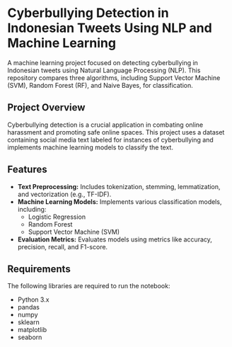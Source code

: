 # Cyberbullying Detection in Indonesian Tweets Using NLP and Machine Learning
A machine learning project focused on detecting cyberbullying in Indonesian tweets using Natural Language Processing (NLP). This repository compares three algorithms, including Support Vector Machine (SVM), Random Forest (RF), and Naive Bayes, for classification.

## Project Overview
Cyberbullying detection is a crucial application in combating online harassment and promoting safe online spaces. This project uses a dataset containing social media text labeled for instances of cyberbullying and implements machine learning models to classify the text.

## Features
- **Text Preprocessing:** Includes tokenization, stemming, lemmatization, and vectorization (e.g., TF-IDF).
- **Machine Learning Models:** Implements various classification models, including:
  - Logistic Regression
  - Random Forest
  - Support Vector Machine (SVM)
- **Evaluation Metrics:** Evaluates models using metrics like accuracy, precision, recall, and F1-score.

## Requirements
The following libraries are required to run the notebook:
- Python 3.x
- pandas
- numpy
- sklearn
- matplotlib
- seaborn
